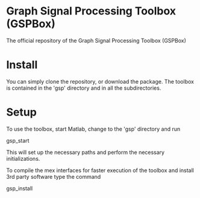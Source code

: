 Graph Signal Processing Toolbox (GSPBox)
======

The official repository of the Graph Signal Processing Toolbox (GSPBox)

Install
=======

You can simply clone the repository, or download the package. 
The toolbox is contained in the 'gsp' directory and in all the subdirectories. 

Setup
=====

To use the toolbox, start Matlab, change to the 'gsp' directory and run

  gsp_start
  
This will set up the necessary paths and perform the necessary initializations.

To compile the mex interfaces for faster execution of the toolbox and install 3rd party software type the command

  gsp_install
  
